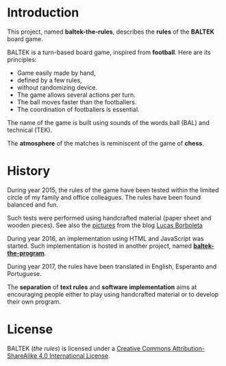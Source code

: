# Introduction

This project, named **baltek-the-rules**,  describes the **rules** of the **BALTEK** board game. 

BALTEK is a turn-based board game, inspired from **football**. Here are its principles:

- Game easily made by hand,
- defined by a few rules,
- without randomizing device.
- The game allows several actions per turn.
- The ball moves faster than the footballers.
- The coordination of footballers is essential.

The name of the game is built using sounds of the words ball (BAL) and technical (TEK).

The **atmosphere** of the matches is reminiscent of the game of **chess**.

# History

During year 2015, the rules of the game have been tested within the limited circle of my family and office colleagues. The rules have been found balanced and fun.

Such tests were performed using handcrafted material (paper sheet and wooden pieces). See also the [pictures](http://lucas.borboleta.blog.free.fr/public/Baltek/2016-01--Baltek-Prototype-2/Diaporama.htm) from the blog [Lucas Borboleta](http://lucas.borboleta.blog.free.fr)

During year 2016, an implementation using HTML and JavaScript was started. Such implementation is hosted in another project, named **[baltek-the-program](https://github.com/LucasBorboleta/baltek-the-program)**. 

During year 2017, the rules have been translated in English, Esperanto and  Portuguese.

The **separation** of **text rules** and **software implementation** aims at encouraging people either to play using handcrafted material or to develop their own program.

# License

BALTEK (_the rules_) is licensed under a [Creative Commons Attribution-ShareAlike 4.0 International License](http://creativecommons.org/licenses/by-sa/4.0/).



